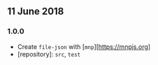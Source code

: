 ## 11 June 2018

### 1.0.0

- Create `file-json` with [`mnp`][https://mnpjs.org]
- [repository]: `src`, `test`

